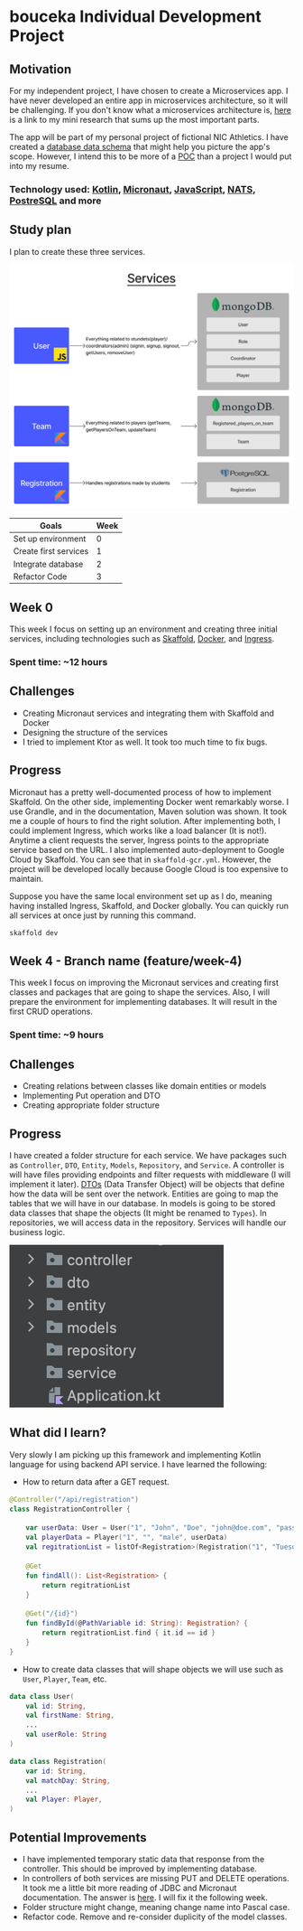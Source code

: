 # bouceka Individual Development Project


## Motivation

For my independent project, I have chosen to create a Microservices app. I have never developed an entire app in microservices architecture, so it will be challenging. If you don't know what a microservices architecture is, [here](https://github.com/nic-dgl-204-fall-2022/aboucek-kotlin-research) is a link to my mini research that sums up the most important parts.

The app will be part of my personal project of fictional NIC Athletics. I have created a [database data schema](https://github.com/nic-dgl-204-fall-2022/bouceka-individual-dev-project/blob/main/ERD-model.md) that might help you picture the app's scope. However, I intend this to be more of a [POC](https://en.wikipedia.org/wiki/Proof_of_concept) than a project I would put into my resume.
### Technology used: [Kotlin](https://kotlinlang.org/), [Micronaut](https://micronaut.io/), [JavaScript](https://www.javascript.com/), [NATS](https://nats.io/), [PostreSQL](https://www.postgresql.org/) and more

## Study plan
I plan to create these three services.

![Services](/assets/services.jpg)

| Goals            | Week |
| --------------------- | ---- |
| Set up environment    | 0    |
| Create first services | 1    |
| Integrate database    | 2    |
| Refactor Code         | 3    |

## Week 0
This week I focus on setting up an environment and creating three initial services, including technologies such as [Skaffold](https://skaffold.dev/), [Docker](https://www.docker.com/), and [Ingress](https://kubernetes.io/docs/concepts/services-networking/ingress/).
### Spent time: ~12 hours

## Challenges
- Creating Micronaut services and integrating them with Skaffold and Docker
- Designing the structure of the services
- I tried to implement Ktor as well. It took too much time to fix bugs.
## Progress
Micronaut has a pretty well-documented process of how to implement Skaffold. On the other side, implementing Docker went remarkably worse. I use Grandle, and in the documentation, Maven solution was shown. It took me a couple of hours to find the right solution. After implementing both, I could implement Ingress, which works like a load balancer (It is not!). Anytime a client requests the server, Ingress points to the appropriate service based on the URL. I also implemented auto-deployment to Google Cloud by Skaffold. You can see that in `skaffold-gcr.yml`. However, the project will be developed locally because Google Cloud is too expensive to maintain.

Suppose you have the same local environment set up as I do, meaning having installed Ingress, Skaffold, and Docker globally. You can quickly run all services at once just by running this command.
```bash
skaffold dev
```

## Week 4 - Branch name (feature/week-4)
This week I focus on improving the Micronaut services and creating first classes and packages that are going to shape the services. Also, I will prepare the environment for implementing databases. It will result in the first CRUD operations.
### Spent time: ~9 hours

## Challenges
- Creating relations between classes like domain entities or models
- Implementing Put operation and DTO
- Creating appropriate folder structure
## Progress
I have created a folder structure for each service. We have packages such as `Controller`, `DTO`, `Entity`, `Models`, `Repository`, and `Service`. A controller is will have files providing endpoints and filter requests with middleware (I will implement it later). [DTOs](https://micronaut-projects.github.io/micronaut-data/latest/guide/#dto) (Data Transfer Object) will be objects that define how the data will be sent over the network. Entities are going to map the tables that we will have in our database. In models is going to be stored data classes that shape the objects (It might be renamed to `Types`). In repositories, we will access data in the repository. Services will handle our business logic.

![Folder structure](./assets/folder-structure-1.png)

## What did I learn?
Very slowly I am picking up this framework and implementing Kotlin language for using backend API service.
I have learned the following:
- How to return data after a GET request.
```kotlin
@Controller("/api/registration")
class RegistrationController {

	var userData: User = User("1", "John", "Doe", "john@doe.com", "password", "123456789", "123456", "Player")
	val playerData = Player("1", "", "male", userData)
	val regitrationList = listOf<Registration>(Registration("1", "Tuesday", "Registered", "Competitive", playerData))

	@Get
	fun findAll(): List<Registration> {
		return regitrationList
	}

	@Get("/{id}")
	fun findById(@PathVariable id: String): Registration? {
		return regitrationList.find { it.id == id }
	}
}
```
- How to create data classes that will shape objects we will use such as `User`, `Player`, `Team`, etc.

```kotlin
data class User(
	val id: String,
	val firstName: String,
	...
	val userRole: String
)
```
```kotlin
data class Registration(
	var id: String,
	val matchDay: String,
	...
	val Player: Player,
)
```

## Potential Improvements
- I have implemented temporary static data that response from the controller. This should be improved by implementing database.
- In controllers of both services are missing PUT and DELETE operations. It took me a little bit more reading of JDBC and Micronaut documentation. The answer is [here](https://micronaut-projects.github.io/micronaut-data/latest/guide/#dto). I will fix it the following week.
- Folder structure might change, meaning change name into Pascal case.
- Refactor code. Remove and re-consider duplicity of the model classes.
